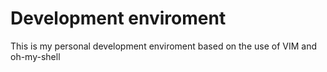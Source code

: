 # Development enviroment

This is my personal development enviroment based on the use of VIM and oh-my-shell
